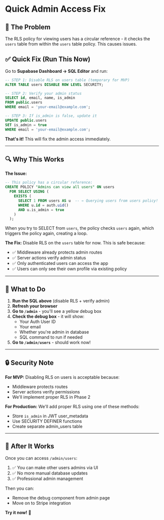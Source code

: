 # Quick Admin Access Fix

## 🚨 The Problem
The RLS policy for viewing users has a circular reference - it checks the `users` table from within the `users` table policy. This causes issues.

## ✅ Quick Fix (Run This Now)

Go to **Supabase Dashboard → SQL Editor** and run:

```sql
-- STEP 1: Disable RLS on users table (temporary for MVP)
ALTER TABLE users DISABLE ROW LEVEL SECURITY;

-- STEP 2: Verify your admin status
SELECT id, email, name, is_admin 
FROM public.users 
WHERE email = 'your-email@example.com';

-- STEP 3: If is_admin is false, update it
UPDATE public.users 
SET is_admin = true 
WHERE email = 'your-email@example.com';
```

**That's it!** This will fix the admin access immediately.

---

## 🔍 Why This Works

**The Issue:**
```sql
-- This policy has a circular reference:
CREATE POLICY "Admins can view all users" ON users
  FOR SELECT USING (
    EXISTS (
      SELECT 1 FROM users AS u  -- ← Querying users from users policy!
      WHERE u.id = auth.uid() 
      AND u.is_admin = true
    )
  );
```

When you try to SELECT from `users`, the policy checks `users` again, which triggers the policy again, creating a loop.

**The Fix:**
Disable RLS on the `users` table for now. This is safe because:
- ✅ Middleware already protects admin routes
- ✅ Server actions verify admin status
- ✅ Only authenticated users can access the app
- ✅ Users can only see their own profile via existing policy

---

## 🎯 What to Do

1. **Run the SQL above** (disable RLS + verify admin)
2. **Refresh your browser**
3. **Go to `/admin`** - you'll see a yellow debug box
4. **Check the debug box** - it will show:
   - Your Auth User ID
   - Your email
   - Whether you're admin in database
   - SQL command to run if needed
5. **Go to `/admin/users`** - should work now!

---

## 🔒 Security Note

**For MVP:** Disabling RLS on users is acceptable because:
- Middleware protects routes
- Server actions verify permissions
- We'll implement proper RLS in Phase 2

**For Production:** We'll add proper RLS using one of these methods:
- Store `is_admin` in JWT user_metadata
- Use SECURITY DEFINER functions
- Create separate admin_users table

---

## 📝 After It Works

Once you can access `/admin/users`:
1. ✅ You can make other users admins via UI
2. ✅ No more manual database updates
3. ✅ Professional admin management

Then you can:
- Remove the debug component from admin page
- Move on to Stripe integration

**Try it now!** 🚀

